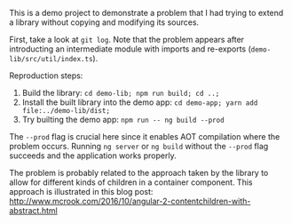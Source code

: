 This is a demo project to demonstrate a problem that I had trying to extend a library without copying and modifying its sources.

First, take a look at `git log`.  Note that the problem appears after introducting an intermediate module with imports and re-exports (`demo-lib/src/util/index.ts`).

Reproduction steps:

  1. Build the library: `cd demo-lib; npm run build; cd ..;`
  2. Install the built library into the demo app: `cd demo-app; yarn add file:../demo-lib/dist;`
  3. Try builting the demo app: `npm run -- ng build --prod`

The `--prod` flag is crucial here since it enables AOT compilation where the problem occurs.  Running `ng server` or `ng build` without the `--prod` flag succeeds and the application works properly.

The problem is probably related to the approach taken by the library to allow for different kinds of children in a container component.  This approach is illustrated in this blog post: http://www.mcrook.com/2016/10/angular-2-contentchildren-with-abstract.html
